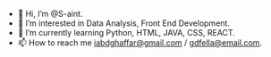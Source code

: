 - 👋 Hi, I’m @S-aint.
- 👀 I’m interested in Data Analysis, Front End Development.
- 🌱 I’m currently learning Python, HTML, JAVA, CSS, REACT.
- 📫 How to reach me iabdghaffar@gmail.com / gdfella@email.com.

<!---
S-ain/S-ain is a ✨ special ✨ repository because its `README.md` (this file) appears on your GitHub profile.
You can click the Preview link to take a look at your changes.
--->
